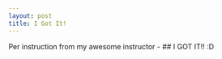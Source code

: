 ```yaml
---
layout: post
title: I Got It!
---
```


Per instruction from my awesome instructor - ## I GOT IT!!
:D
